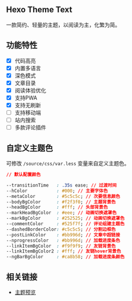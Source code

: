 ## Hexo Theme Text
一款简约、轻量的主题，以阅读为主，化繁为简。

## 功能特性
- [x] 代码高亮
- [x] 内置多语言
- [x] 深色模式
- [x] 文章目录
- [x] 阅读体验优化
- [x] 支持PWA
- [x] 支持无刷新
- [ ] 支持移动端
- [ ] 站内搜索
- [ ] 多款评论插件

## 自定义主题色
可修改 ``/source/css/var.less`` 变量来自定义主题色。
```css
// 默认配置颜色

--transitionTime   : .35s ease; // 过渡时间
--hColor           : #000; // 主要字体色
--metaColor        : #5c5c5c; // 次要信息颜色
--bodyBgColor      : #f2f3f0; // 主题背景色
--headBgColor      : #fff; // 头部背景色
--markHeadBgColor  : #eee; // 动画切换遮罩色
--markBgColor      : #252525; // 动画切换遮罩色
--commentColor     : #525f7f; // 评论组建主题色
--dashedBorderColor: #c5c5c5; // 分割边框色
--postLinkColor    : #bb996d; // 文章中超链接
--nprogressColor   : #bb996d; // 加载进度条色
--linkItemBgColor  : #f9f9f9; // 友链背景色
--linkItemBgColor2 : #fff; // 友链hover背景色
--ngBarBgColor     : #ca8b58; // 加载进度条颜色

```

## 相关链接

- [主题预览](https://www.imalun.com)
